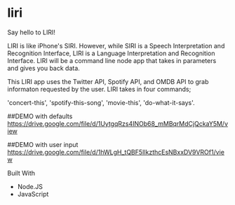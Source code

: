 # liri

Say hello to LIRI!

LIRI is like iPhone's SIRI. However, while SIRI is a Speech Interpretation and Recognition Interface, 
LIRI is a Language Interpretation and Recognition Interface. LIRI will be a command line node app that 
takes in parameters and gives you back data.

This LIRI app uses the Twitter API, Spotify API, and OMDB API to grab informaton requested by the user.
LIRI takes in four commands;

'concert-this',
'spotify-this-song',
'movie-this',
'do-what-it-says'.


##DEMO with defaults https://drive.google.com/file/d/1UytgqRzs4INOb68_mMBqrMdCjQckaY5M/view

##DEMO with user input https://drive.google.com/file/d/1hWLgH_tQBF5IlkzthcEsNBxxDV9VROf1/view

Built With

* Node.JS
* JavaScript

